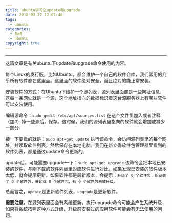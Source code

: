 ```yaml
---
title: ubuntu学习之update和upgrade
date: 2018-03-27 12:07:48
tags:
  - ubuntu
categories: 
  - 系统
  - ubuntu
copyright: true
---
```


-----

这篇文章是有关ubuntu下update和upgrade命令使用的内容。

<!--more--->

每个Linux的发行版，比如Ubuntu，都会维护一个自己的软件仓库，我们常用的几乎所有软件都在这里面。这里面的软件绝对安全，而且绝对的能正常安装。

安装软件的方式：在Ubuntu下维护一个源列表，源列表里面都是一些网址信息，这每一条网址就是一个源，这个地址指向的数据标识着这台源服务器上有哪些软件可以安装使用。

编辑源命令：`sudo gedit /etc/apt/sources.list`
在这个文件里加入或者注释（加#）掉一些源后，保存。这时候，我们的源列表里指向的软件就会增加或减少一部分。

接一下要做的就是：`sudo apt-get update`
执行该命令，会访问源列表里的每个网址，并读取软件列表，然后保存在本地电脑。我们在新立得软件包管理器里看到的软件列表，都是通过update命令更新的。

update后，可能需要upgrade一下：`sudo apt-get upgrade`
该命令会把本地已安装的软件，与刚下载的软件列表里对应软件进行对比，如果发现已安装的软件版本太低，就会提示更新。如果软件都是最新版本，会提示：`升级了 0 个软件包，新安装了 0 个软件包，要卸载 0 个软件包，有 0 个软件包未被升级。`

总而言之，`update`是更新软件列表，`upgrade`是更新软件。

**需要注意**，在源列表里面会有系统更新，执行upgrade命令可能会产生系统升级，如果将系统按照这种方式升级，升级前安装过的应用软件可能会有无法使用的问题。